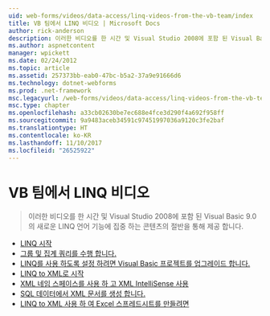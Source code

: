 ```yaml
---
uid: web-forms/videos/data-access/linq-videos-from-the-vb-team/index
title: VB 팀에서 LINQ 비디오 | Microsoft Docs
author: rick-anderson
description: 이러한 비디오를 한 시간 및 Visual Studio 2008에 포함 된 Visual Basic 9.0의 새로운 LINQ 언어 기능에 집중 하는 콘텐츠의 절반을 통해 제공 합니다.
ms.author: aspnetcontent
manager: wpickett
ms.date: 02/24/2012
ms.topic: article
ms.assetid: 257373bb-eab0-47bc-b5a2-37a9e91666d6
ms.technology: dotnet-webforms
ms.prod: .net-framework
msc.legacyurl: /web-forms/videos/data-access/linq-videos-from-the-vb-team
msc.type: chapter
ms.openlocfilehash: a33cb02630be7ec688e4fce3d290f4a692f958ff
ms.sourcegitcommit: 9a9483aceb34591c97451997036a9120c3fe2baf
ms.translationtype: HT
ms.contentlocale: ko-KR
ms.lasthandoff: 11/10/2017
ms.locfileid: "26525922"
---
```

<a name="linq-videos-from-the-vb-team"></a>VB 팀에서 LINQ 비디오
====================
> 이러한 비디오를 한 시간 및 Visual Studio 2008에 포함 된 Visual Basic 9.0의 새로운 LINQ 언어 기능에 집중 하는 콘텐츠의 절반을 통해 제공 합니다.


- [LINQ 시작](how-do-i-get-started-with-linq.md)
- [그룹 및 집계 쿼리를 수행 합니다.](how-do-i-perform-group-and-aggregate-queries.md)
- [LINQ를 사용 하도록 설정 하려면 Visual Basic 프로젝트를 업그레이드 합니다.](how-do-i-upgrade-visual-basic-projects-to-enable-linq.md)
- [LINQ to XML로 시작](how-do-i-get-started-with-linq-to-xml.md)
- [XML 네임 스페이스를 사용 하 고 XML IntelliSense 사용](how-do-i-enable-xml-intellisense-and-use-xml-namespaces.md)
- [SQL 데이터에서 XML 문서를 생성 합니다.](how-do-i-create-xml-documents-from-sql-data.md)
- [LINQ to XML 사용 하 여 Excel 스프레드시트를 만들려면](how-do-i-create-excel-spreadsheets-using-linq-to-xml.md)

